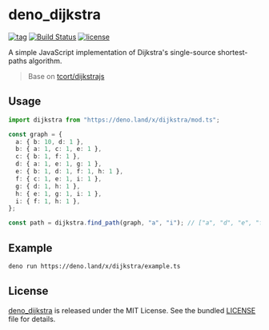 # deno_dijkstra

[![tag](https://img.shields.io/github/release/justjavac/deno_dijkstra)](https://github.com/justjavac/deno_dijkstra/releases)
[![Build Status](https://github.com/justjavac/deno_dijkstra/workflows/ci/badge.svg?branch=master)](https://github.com/justjavac/deno_dijkstra/actions)
[![license](https://img.shields.io/github/license/justjavac/deno_dijkstra)](https://github.com/justjavac/deno_dijkstra/blob/master/LICENSE)

A simple JavaScript implementation of Dijkstra's single-source shortest-paths algorithm.

> Base on [tcort/dijkstrajs](https://github.com/tcort/dijkstrajs)

## Usage

```ts
import dijkstra from "https://deno.land/x/dijkstra/mod.ts";

const graph = {
  a: { b: 10, d: 1 },
  b: { a: 1, c: 1, e: 1 },
  c: { b: 1, f: 1 },
  d: { a: 1, e: 1, g: 1 },
  e: { b: 1, d: 1, f: 1, h: 1 },
  f: { c: 1, e: 1, i: 1 },
  g: { d: 1, h: 1 },
  h: { e: 1, g: 1, i: 1 },
  i: { f: 1, h: 1 },
};

const path = dijkstra.find_path(graph, "a", "i"); // ["a", "d", "e", "f", "i"]
```

## Example

```bash
deno run https://deno.land/x/dijkstra/example.ts
```

## License

[deno_dijkstra](https://github.com/justjavac/deno_dijkstra) is released under the MIT License. See the bundled [LICENSE](./LICENSE) file for details.
